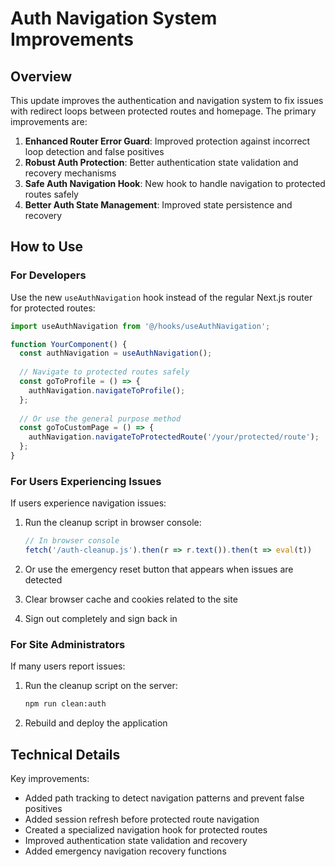 # Auth Navigation System Improvements

## Overview

This update improves the authentication and navigation system to fix issues with redirect loops between protected routes and homepage. The primary improvements are:

1. **Enhanced Router Error Guard**: Improved protection against incorrect loop detection and false positives
2. **Robust Auth Protection**: Better authentication state validation and recovery mechanisms
3. **Safe Auth Navigation Hook**: New hook to handle navigation to protected routes safely
4. **Better Auth State Management**: Improved state persistence and recovery

## How to Use 

### For Developers

Use the new `useAuthNavigation` hook instead of the regular Next.js router for protected routes:

```javascript
import useAuthNavigation from '@/hooks/useAuthNavigation';

function YourComponent() {
  const authNavigation = useAuthNavigation();
  
  // Navigate to protected routes safely
  const goToProfile = () => {
    authNavigation.navigateToProfile();
  };
  
  // Or use the general purpose method
  const goToCustomPage = () => {
    authNavigation.navigateToProtectedRoute('/your/protected/route');
  };
}
```

### For Users Experiencing Issues

If users experience navigation issues:

1. Run the cleanup script in browser console:
   ```javascript
   // In browser console
   fetch('/auth-cleanup.js').then(r => r.text()).then(t => eval(t))
   ```

2. Or use the emergency reset button that appears when issues are detected
3. Clear browser cache and cookies related to the site
4. Sign out completely and sign back in

### For Site Administrators

If many users report issues:

1. Run the cleanup script on the server:
   ```bash
   npm run clean:auth
   ```

2. Rebuild and deploy the application

## Technical Details

Key improvements:

- Added path tracking to detect navigation patterns and prevent false positives
- Added session refresh before protected route navigation
- Created a specialized navigation hook for protected routes
- Improved authentication state validation and recovery
- Added emergency navigation recovery functions
